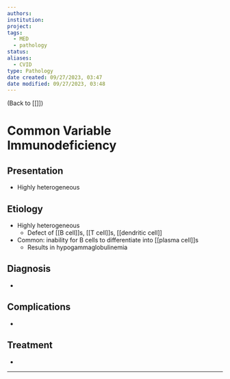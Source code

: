 ```yaml
---
authors: 
institution: 
project: 
tags:
  - MED
  - pathology
status: 
aliases:
  - CVID
type: Pathology
date created: 09/27/2023, 03:47
date modified: 09/27/2023, 03:48
---
```


(Back to [[]])

# Common Variable Immunodeficiency

## Presentation
- Highly heterogeneous
## Etiology
- Highly heterogeneous
	- Defect of [[B cell]]s, [[T cell]]s, [[dendritic cell]]
- Common: inability for B cells to differentiate into [[plasma cell]]s
	- Results in hypogammaglobulinemia
## Diagnosis
- 
## Complications
- 
## Treatment
- 

---
